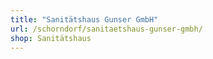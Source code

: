 ```yaml
---
title: "Sanitätshaus Gunser GmbH"
url: /schorndorf/sanitaetshaus-gunser-gmbh/
shop: Sanitätshaus
---
```

